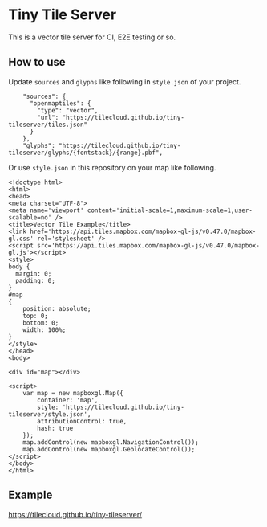 # Tiny Tile Server

This is a vector tile server for CI, E2E testing or so.

## How to use

Update `sources` and `glyphs` like following in `style.json` of your project.

```
    "sources": {
      "openmaptiles": {
        "type": "vector",
        "url": "https://tilecloud.github.io/tiny-tileserver/tiles.json"
      }
    },
    "glyphs": "https://tilecloud.github.io/tiny-tileserver/glyphs/{fontstack}/{range}.pbf",
```

Or use `style.json` in this repository on your map like following.

```
<!doctype html>
<html>
<head>
<meta charset="UTF-8">
<meta name='viewport' content='initial-scale=1,maximum-scale=1,user-scalable=no' />
<title>Vector Tile Example</title>
<link href='https://api.tiles.mapbox.com/mapbox-gl-js/v0.47.0/mapbox-gl.css' rel='stylesheet' />
<script src='https://api.tiles.mapbox.com/mapbox-gl-js/v0.47.0/mapbox-gl.js'></script>
<style>
body { 
  margin: 0; 
  padding: 0; 
}
#map
{
    position: absolute;
    top: 0;
    bottom: 0;
    width: 100%;
}
</style>
</head>
<body>

<div id="map"></div>

<script>
    var map = new mapboxgl.Map({
        container: 'map', 
        style: 'https://tilecloud.github.io/tiny-tileserver/style.json',
        attributionControl: true, 
        hash: true
    });
    map.addControl(new mapboxgl.NavigationControl());
    map.addControl(new mapboxgl.GeolocateControl());
</script>
</body>
</html>
```

## Example

https://tilecloud.github.io/tiny-tileserver/